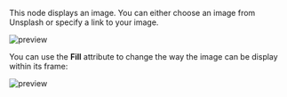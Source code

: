 This node displays an image. You can either choose an image from Unsplash or specify a link to your image.

![preview](/documentation/nodes/image/preview.png)

You can use the **Fill** attribute to change the way the image can be display within its frame:

![preview](/documentation/nodes/image/fill.gif)
